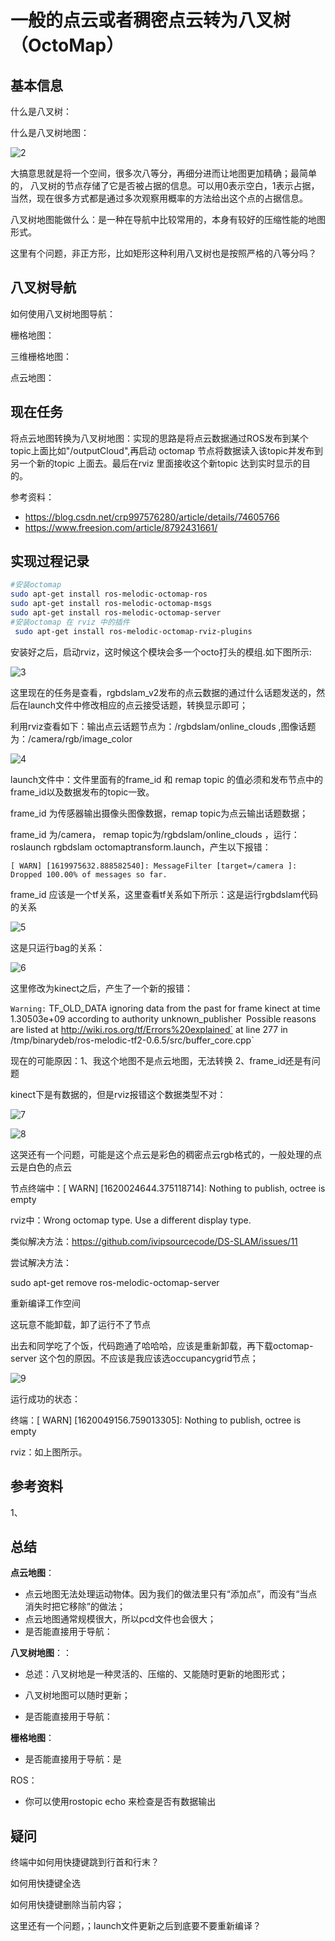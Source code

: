 # 一般的点云或者稠密点云转为八叉树（OctoMap）

## 基本信息

什么是八叉树：

什么是八叉树地图：

![2](C:\Users\lenovo\Desktop\八叉树\IMG\2.png)

大搞意思就是将一个空间，很多次八等分，再细分进而让地图更加精确；最简单的， 八叉树的节点存储了它是否被占据的信息。可以用0表示空白，1表示占据，当然，现在很多方式都是通过多次观察用概率的方法给出这个点的占据信息。

八叉树地图能做什么：是一种在导航中比较常用的，本身有较好的压缩性能的地图形式。

这里有个问题，非正方形，比如矩形这种利用八叉树也是按照严格的八等分吗？

## 八叉树导航

如何使用八叉树地图导航：

栅格地图：

三维栅格地图：

点云地图：

## 现在任务

将点云地图转换为八叉树地图：实现的思路是将点云数据通过ROS发布到某个topic上面比如"/outputCloud",再启动 octomap 节点将数据读入该topic并发布到另一个新的topic 上面去。最后在rviz 里面接收这个新topic 达到实时显示的目的。

参考资料：

- https://blog.csdn.net/crp997576280/article/details/74605766
- https://www.freesion.com/article/8792431661/



## 实现过程记录

```bash
#安装octomap
sudo apt-get install ros-melodic-octomap-ros 
sudo apt-get install ros-melodic-octomap-msgs 
sudo apt-get install ros-melodic-octomap-server
#安装octomap 在 rviz 中的插件
 sudo apt-get install ros-melodic-octomap-rviz-plugins
```

安装好之后，启动rviz，这时候这个模块会多一个octo打头的模组.如下图所示:

![3](/home/gipsy/Desktop/八叉树/IMG/3.png)

这里现在的任务是查看，rgbdslam_v2发布的点云数据的通过什么话题发送的，然后在launch文件中修改相应的点云接受话题，转换显示即可；

利用rviz查看如下：输出点云话题节点为：/rgbdslam/online_clouds    ,图像话题为：/camera/rgb/image_color

![4](/home/gipsy/Desktop/八叉树/IMG/4.png)

launch文件中：文件里面有的frame_id 和 remap topic 的值必须和发布节点中的frame_id以及数据发布的topic一致。

frame_id 为传感器输出摄像头图像数据，remap topic为点云输出话题数据；

frame_id 为/camera， remap topic为/rgbdslam/online_clouds ，运行：roslaunch rgbdslam octomaptransform.launch，产生以下报错：

`[ WARN] [1619975632.888582540]: MessageFilter [target=/camera ]: Dropped 100.00% of messages so far.`

frame_id 应该是一个tf关系，这里查看tf关系如下所示：这是运行rgbdslam代码的关系

![5](/home/gipsy/Desktop/八叉树/IMG/5.png)

这是只运行bag的关系：

![6](/home/gipsy/Desktop/八叉树/IMG/6.png)

这里修改为kinect之后，产生了一个新的报错：

`Warning:` TF_OLD_DATA ignoring data from the past for frame kinect at time 1.30503e+09 according to authority unknown_publisher`
`Possible reasons are listed at http://wiki.ros.org/tf/Errors%20explained`
         at line 277 in /tmp/binarydeb/ros-melodic-tf2-0.6.5/src/buffer_core.cpp`

现在的可能原因：1、我这个地图不是点云地图，无法转换  2、frame_id还是有问题

kinect下是有数据的，但是rviz报错这个数据类型不对：

![7](/home/gipsy/Desktop/八叉树/IMG/7.png)

![8](/home/gipsy/Desktop/八叉树/IMG/8.png)

这哭还有一个问题，可能是这个点云是彩色的稠密点云rgb格式的，一般处理的点云是白色的点云

节点终端中：[ WARN] [1620024644.375118714]: Nothing to publish, octree is empty

rviz中：Wrong octomap type. Use a different display type.

类似解决方法：https://github.com/ivipsourcecode/DS-SLAM/issues/11

尝试解决方法：

sudo apt-get remove ros-melodic-octomap-server 

重新编译工作空间

这玩意不能卸载，卸了运行不了节点

出去和同学吃了个饭，代码跑通了哈哈哈，应该是重新卸载，再下载octomap-server 这个包的原因。不应该是我应该选occupancygrid节点；

![9](/home/gipsy/Desktop/八叉树/IMG/9.png)

运行成功的状态：

终端：[ WARN] [1620049156.759013305]: Nothing to publish, octree is empty

rviz：如上图所示。

## 参考资料

1、

## 总结

**点云地图**：

- 点云地图无法处理运动物体。因为我们的做法里只有“添加点”，而没有“当点消失时把它移除”的做法；
- 点云地图通常规模很大，所以pcd文件也会很大；
- 是否能直接用于导航：

**八叉树地图**：：

- 总述：八叉树地是一种灵活的、压缩的、又能随时更新的地图形式；

- 八叉树地图可以随时更新；
- 是否能直接用于导航：

**栅格地图**：

- 是否能直接用于导航：是



ROS：

- 你可以使用rostopic echo 来检查是否有数据输出

## 疑问

终端中如何用快捷键跳到行首和行末？

如何用快捷键全选

如何用快捷键删除当前内容；

这里还有一个问题，；launch文件更新之后到底要不要重新编译？

